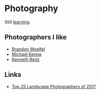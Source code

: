 # Photography
Still [learning](https://www.instagram.com/nikitavoloboev/).

## Photographers I like
- [Brandon Woelfel](http://www.brandonwoelfel.com/photography-1/)
- [Michael Kenna](http://www.michaelkenna.net/gallery.php?id=22)
- [Kenneth Reitz](https://500px.com/kennethreitz)

## Links
- [Top 25 Landscape Photographers of 2017](https://www.capturelandscapes.com/top-25-landscape-photographers-of-2017/)